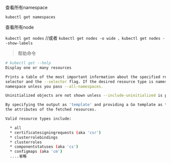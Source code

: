 查看所有namespace

`kubectl get namespaces`


查看所有node

`kubectl get nodes` //或者 `kubectl get nodes -o wide 、kubectl get nodes --show-labels`



>帮助命令
```sh
# kubectl get --help
Display one or many resources

Prints a table of the most important information about the specified resources. You can filter the list using a label
selector and the --selector flag. If the desired resource type is namespaced you will only see results in your current
namespace unless you pass --all-namespaces.

Uninitialized objects are not shown unless --include-uninitialized is passed.

By specifying the output as 'template' and providing a Go template as the value of the --template flag, you can filter
the attributes of the fetched resources.

Valid resource types include:

  * all
  * certificatesigningrequests (aka 'csr')
  * clusterrolebindings
  * clusterroles
  * componentstatuses (aka 'cs')
  * configmaps (aka 'cm')
  ....省略
```
